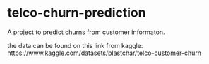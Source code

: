 # telco-churn-prediction
A project to predict churns from customer informaton.

the data can be found on this link from kaggle: https://www.kaggle.com/datasets/blastchar/telco-customer-churn
